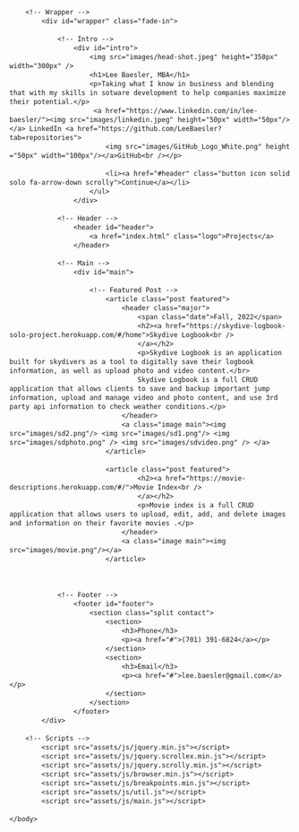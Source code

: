 <!DOCTYPE HTML>
<!--
	Massively by HTML5 UP
	html5up.net | @ajlkn
	Free for personal and commercial use under the CCA 3.0 license (html5up.net/license)
-->
<html>
	<head>
		<title>Massively by HTML5 UP</title>
		<meta charset="utf-8" />
		<meta name="viewport" content="width=device-width, initial-scale=1, user-scalable=no" />
		<link rel="stylesheet" href="assets/css/main.css" />
		<noscript><link rel="stylesheet" href="assets/css/noscript.css" /></noscript>
	</head>
	<body class="is-preload">

		<!-- Wrapper -->
			<div id="wrapper" class="fade-in">

				<!-- Intro -->
					<div id="intro">
						<img src="images/head-shot.jpeg" height="350px" width="300px" /> 
						<h1>Lee Baesler, MBA</h1>
						<p>Taking what I know in business and blending that with my skills in sotware development to help companies maximize their potential.</p> 
						 <a href="https://www.linkedin.com/in/lee-baesler/"><img src="images/linkedin.jpeg" height="50px" width="50px"/> </a> LinkedIn <a href="https://github.com/LeeBaesler?tab=repositories">
							<img src="images/GitHub_Logo_White.png" height ="50px" width="100px"/></a>GitHub<br /></p>
						
							<li><a href="#header" class="button icon solid solo fa-arrow-down scrolly">Continue</a></li>
						</ul>
					</div>

				<!-- Header -->
					<header id="header">
						<a href="index.html" class="logo">Projects</a>
					</header>

				<!-- Main -->
					<div id="main">

						<!-- Featured Post -->
							<article class="post featured">
								<header class="major">
									<span class="date">Fall, 2022</span>
									<h2><a href="https://skydive-logbook-solo-project.herokuapp.com/#/home">Skydive Logbook<br />
									</a></h2>
									<p>Skydive Logbook is an application built for skydivers as a tool to digitally save their logbook information, as well as upload photo and video content.</br>
									Skydive Logbook is a full CRUD application that allows clients to save and backup important jump information, upload and manage video and photo content, and use 3rd party api information to check weather conditions.</p>
								</header>
								<a class="image main"><img src="images/sd2.png"/> <img src="images/sd1.png"/> <img src="images/sdphoto.png" /> <img src="images/sdvideo.png" /> </a>
							</article>

							<article class="post featured">
									<h2><a href="https://movie-descriptions.herokuapp.com/#/">Movie Index<br />
									</a></h2>
									<p>Movie index is a full CRUD application that allows users to upload, edit, add, and delete images and information on their favorite movies .</p>
								</header>
								<a class="image main"><img src="images/movie.png"/></a>
							</article>

						

				<!-- Footer -->
					<footer id="footer">
						<section class="split contact">
							<section>
								<h3>Phone</h3>
								<p><a href="#">(701) 391-6824</a></p>
							</section>
							<section>
								<h3>Email</h3>
								<p><a href="#">lee.baesler@gmail.com</a></p>
							</section>
						</section>
					</footer>
			</div>

		<!-- Scripts -->
			<script src="assets/js/jquery.min.js"></script>
			<script src="assets/js/jquery.scrollex.min.js"></script>
			<script src="assets/js/jquery.scrolly.min.js"></script>
			<script src="assets/js/browser.min.js"></script>
			<script src="assets/js/breakpoints.min.js"></script>
			<script src="assets/js/util.js"></script>
			<script src="assets/js/main.js"></script>

	</body>
</html>
